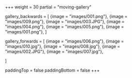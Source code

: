 +++
weight = 30
partial = "moving-gallery"

gallery_backwards = [
  {image = "images/001.png"},
  {image = "images/009.png"},
  {image = "images/003.JPG"},
  {image = "images/004.png"},
  {image = "images/005.png"},
  {image = "images/001.png"},
]

gallery_forwards = [
  {image = "images/006.png"},
  {image = "images/010.jpg"},
  {image = "images/008.jpg"},
  {image = "images/002.JPG"},
  {image = "images/007.jpg"},

]

paddingTop = false
paddingBottom = false
+++